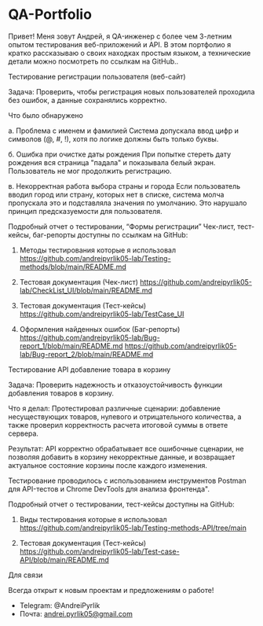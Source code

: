 # QA-Portfolio
Привет! 
Меня зовут Андрей, я QA-инженер с более чем 3-летним опытом тестирования веб-приложений и API. 
В этом портфолио я кратко рассказываю о своих находках простым языком, а технические детали можно посмотреть по ссылкам на GitHub..


Тестирование регистрации пользователя (веб-сайт)

Задача: Проверить, чтобы регистрация новых пользователей проходила без ошибок, а данные сохранялись корректно.

Что было обнаружено

а. Проблема с именем и фамилией
  Система допускала ввод цифр и символов (@, #, !), хотя по логике должны быть только буквы.

б. Ошибка при очистке даты рождения
   При попытке стереть дату рождения вся страница "падала" и показывала белый экран. Пользователь не мог продолжить регистрацию.

в. Некорректная работа выбора страны и города
   Если пользователь вводил город или страну, которых нет в списке, система молча пропускала это и подставляла значения по умолчанию. Это нарушало принцип предсказуемости для пользователя.

Подробный отчет о тестировании, “Формы регистрации” 
Чек-лист, тест-кейсы,  баг-репорты доступны по ссылкам на GitHub:

 1. Методы тестирования которые я использовал
     https://github.com/andreipyrlik05-lab/Testing-methods/blob/main/README.md

 2. Тестовая документация (Чек-лист)
      https://github.com/andreipyrlik05-lab/CheckList_UI/blob/main/README.md

3.  Тестовая документация (Тест-кейсы)
      https://github.com/andreipyrlik05-lab/TestCase_UI

3. Оформления найденных ошибок (Баг-репорты)
     https://github.com/andreipyrlik05-lab/Bug-report_1/blob/main/README.md
      https://github.com/andreipyrlik05-lab/Bug-report_2/blob/main/README.md


Тестирование API добавление товара в корзину

Задача: Проверить надежность и отказоустойчивость функции добавления товаров в корзину.

Что я делал: Протестировал различные сценарии: добавление несуществующих товаров, нулевого и отрицательного количества, а также проверил корректность расчета итоговой суммы в ответе сервера.

Результат: API корректно обрабатывает все ошибочные сценарии, не позволяя добавить в корзину некорректные данные, и возвращает актуальное состояние корзины после каждого изменения.

Тестирование проводилось с использованием инструментов Postman для API-тестов и Chrome DevTools для анализа фронтенда".


Подробный отчет о тестировании, тест-кейсы  доступны на GitHub:


1. Виды тестирования которые я использовал 
https://github.com/andreipyrlik05-lab/Testing-methods-API/tree/main

2.  Тестовая документация (Тест-кейсы)
https://github.com/andreipyrlik05-lab/Test-case-API/blob/main/README.md



Для связи

Всегда открыт к новым проектам и предложениям о работе!

* Telegram: @AndreiPyrlik
* Почта: andrei.pyrlik05@gmail.com
 
